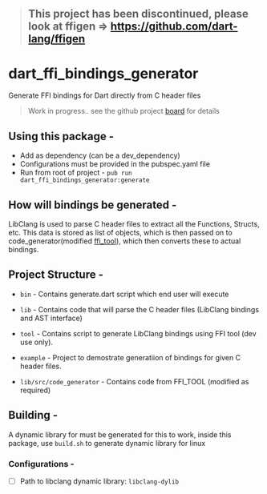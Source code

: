 > ## This project has been discontinued, please look at ffigen => https://github.com/dart-lang/ffigen


# dart_ffi_bindings_generator

Generate FFI bindings for Dart directly from C header files

> Work in progress.. see the github project [board](https://github.com/mannprerak2/dart_ffi_bindings_generator/projects/1) for details

## Using this package - 
- Add as dependency (can be a dev_dependency)
- Configurations must be provided in the pubspec.yaml file
- Run from root of project - `pub run dart_ffi_bindings_generator:generate`

## How will bindings be generated -
LibClang is used to parse C header files to extract all the Functions, Structs, etc. This data is stored as list of objects, which is then passed on to code_generator(modified [ffi_tool](https://pub.dev/packages/ffi_tool)), which then converts these to actual bindings.

## Project Structure -

- `bin` - Contains generate.dart script which end user will execute
- `lib` - Contains code that will parse the C header files (LibClang bindings and AST interface)
- `tool` - Contains script to generate LibClang bindings using FFI tool (dev use only).
- `example` - Project to demostrate generatiion of bindings for given C header files.

- `lib/src/code_generator` - Contains code from FFI_TOOL (modified as required)

## Building -
A dynamic library for must be generated for this to work,
inside this package, use `build.sh` to generate dynamic library for linux

### Configurations -

- [ ] Path to libclang dynamic library: `libclang-dylib`
